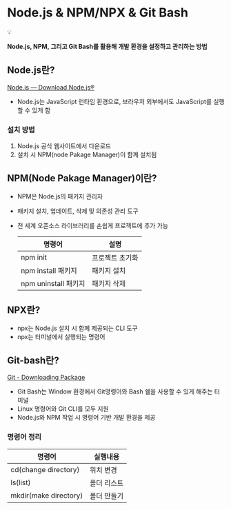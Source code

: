 # Node.js & NPM/NPX & Git Bash

<aside>
💡

**Node.js, NPM, 그리고 Git Bash를 활용해 개발 환경을 설정하고 관리하는 방법**

</aside>

## Node.js란?

[Node.js — Download Node.js®](https://nodejs.org/en/download/prebuilt-installer)

- Node.js는 JavaScript 런타임 환경으로, 브라우저 외부에서도 JavaScript를 실행할 수 있게 함

### 설치 방법

1. Node.js 공식 웹사이트에서 다운로드
2. 설치 시 NPM(node Pakage Manager)이 함께 설치됨

## NPM(Node Pakage Manager)이란?

- NPM은 Node.js의 패키지 관리자
- 패키지 설치, 업데이트, 삭제 및 의존성 관리 도구
- 전 세계 오픈소스 라이브러리를 손쉽게 프로젝트에 추가 가능
    
    
    | 명령어 | 설명 |
    | --- | --- |
    | npm init | 프로젝트 초기화 |
    | npm install 패키지 | 패키지 설치 |
    | npm uninstall 패키지 | 패키지 삭제 |

## NPX란?

- npx는 Node.js 설치 시 함께 제공되는 CLI 도구
- npx는 터미널에서 실행되는 명령어

## Git-bash란?

[Git - Downloading Package](https://git-scm.com/downloads/mac)

- Git Bash는 Window 환경에서 Git명령어와 Bash 쉘을 사용할 수 있게 해주는 터미널
- Linux 명령어와 Git CLI를 모두 지원
- Node.js와 NPM 작업 시 명령어 기반 개발 환경을 제공

### 명령어 정리

| 명령어 | 실행내용 |
| --- | --- |
| cd(change directory) | 위치 변경 |
| ls(list) | 폴더 리스트 |
| mkdir(make directory) | 폴더 만들기 |